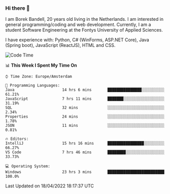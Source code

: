 ### Hi there 👋

I am Borek Bandell, 20 years old living in the Netherlands. I am interested in general programming/coding and web development. Currently, I am a student Software Engineering at the Fontys University of Applied Sciences.

I have experience with: Python, C# (WinForms, ASP.NET Core), Java (Spring boot), JavaScript (ReactJS), HTML and CSS.

<!--START_SECTION:waka-->
![Code Time](http://img.shields.io/badge/Code%20Time-91%20hrs%2020%20mins-blue)

📊 **This Week I Spent My Time On** 

```text
⌚︎ Time Zone: Europe/Amsterdam

💬 Programming Languages: 
Java                     14 hrs 6 mins       ███████████████░░░░░░░░░░   61.21% 
JavaScript               7 hrs 11 mins       ███████░░░░░░░░░░░░░░░░░░   31.19% 
SQL                      32 mins             ░░░░░░░░░░░░░░░░░░░░░░░░░   2.34% 
Properties               24 mins             ░░░░░░░░░░░░░░░░░░░░░░░░░   1.78% 
JSON                     11 mins             ░░░░░░░░░░░░░░░░░░░░░░░░░   0.81%

🔥 Editors: 
IntelliJ                 15 hrs 16 mins      ████████████████░░░░░░░░░   66.27% 
VS Code                  7 hrs 46 mins       ████████░░░░░░░░░░░░░░░░░   33.73%

💻 Operating System: 
Windows                  23 hrs 3 mins       █████████████████████████   100.0%

```


 Last Updated on 18/04/2022 18:17:37 UTC
<!--END_SECTION:waka-->

<!--**tcBorek2002/tcBorek2002** is a ✨ _special_ ✨ repository because its `README.md` (this file) appears on your GitHub profile.

Here are some ideas to get you started:

- 🔭 I’m currently working on ...
- 🌱 I’m currently learning ...
- 👯 I’m looking to collaborate on ...
- 🤔 I’m looking for help with ...
- 💬 Ask me about ...
- 📫 How to reach me: ...
- 😄 Pronouns: ...
- ⚡ Fun fact: ...
-->
